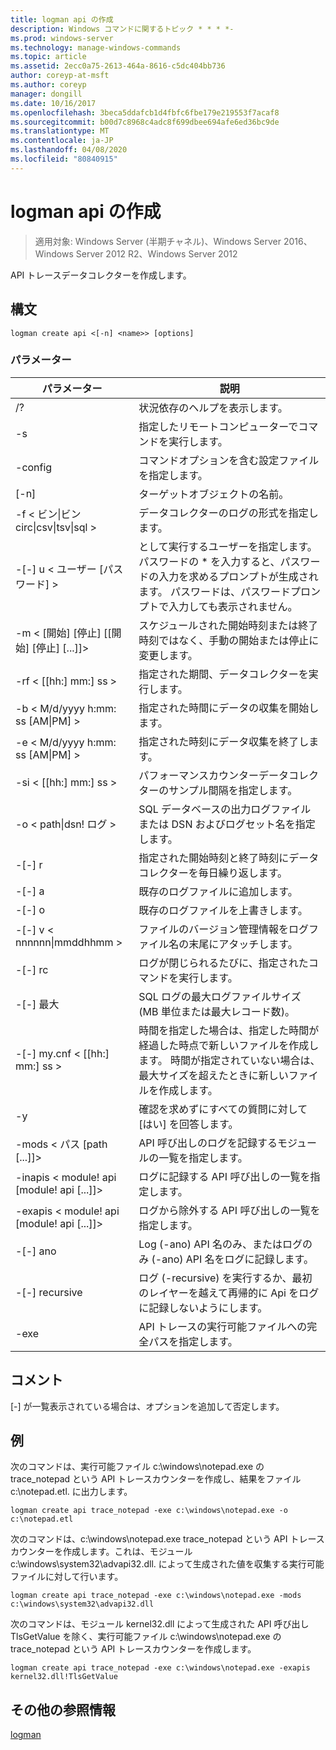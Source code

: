 ```yaml
---
title: logman api の作成
description: Windows コマンドに関するトピック * * * *-
ms.prod: windows-server
ms.technology: manage-windows-commands
ms.topic: article
ms.assetid: 2ecc0a75-2613-464a-8616-c5dc404bb736
author: coreyp-at-msft
ms.author: coreyp
manager: dongill
ms.date: 10/16/2017
ms.openlocfilehash: 3beca5ddafcb1d4fbfc6fbe179e219553f7acaf8
ms.sourcegitcommit: b00d7c8968c4adc8f699dbee694afe6ed36bc9de
ms.translationtype: MT
ms.contentlocale: ja-JP
ms.lasthandoff: 04/08/2020
ms.locfileid: "80840915"
---
```

# <a name="logman-create-api"></a>logman api の作成

>適用対象: Windows Server (半期チャネル)、Windows Server 2016、Windows Server 2012 R2、Windows Server 2012

API トレースデータコレクターを作成します。  

## <a name="syntax"></a>構文  
```  
logman create api <[-n] <name>> [options]  
```  
### <a name="parameters"></a>パラメーター  

|                    パラメーター                     |                                                                               説明                                                                               |
|--------------------------------------------------|-------------------------------------------------------------------------------------------------------------------------------------------------------------------------|
|                        /?                        |                                                                    状況依存のヘルプを表示します。                                                                     |
|                -s <computer name>                |                                                          指定したリモートコンピューターでコマンドを実行します。                                                          |
|                 -config <value>                  |                                                         コマンドオプションを含む設定ファイルを指定します。                                                         |
|                   [-n] <name>                    |                                                                       ターゲットオブジェクトの名前。                                                                        |
| -f < ビン&#124;ビン circ&#124;csv&#124;tsv&#124;sql > |                                                            データコレクターのログの形式を指定します。                                                             |
|             -[-] u < ユーザー [パスワード] >              | として実行するユーザーを指定します。 パスワードの \* を入力すると、パスワードの入力を求めるプロンプトが生成されます。 パスワードは、パスワードプロンプトで入力しても表示されません。 |
|    -m < [開始] [停止] [[開始] [停止] [...]]>    |                                                スケジュールされた開始時刻または終了時刻ではなく、手動の開始または停止に変更します。                                                 |
|                -rf < [[hh:] mm:] ss >                |                                                        指定された期間、データコレクターを実行します。                                                         |
|        -b < M/d/yyyy h:mm: ss [AM&#124;PM] >         |                                                              指定された時間にデータの収集を開始します。                                                               |
|        -e < M/d/yyyy h:mm: ss [AM&#124;PM] >         |                                                               指定された時刻にデータ収集を終了します。                                                                |
|                -si < [[hh:] mm:] ss >                |                                                 パフォーマンスカウンターデータコレクターのサンプル間隔を指定します。                                                  |
|              -o < path&#124;dsn! ログ >              |                                              SQL データベースの出力ログファイルまたは DSN およびログセット名を指定します。                                               |
|                      -[-] r                       |                                                  指定された開始時刻と終了時刻にデータコレクターを毎日繰り返します。                                                  |
|                      -[-] a                       |                                                                     既存のログファイルに追加します。                                                                     |
|                      -[-] o                      |                                                                     既存のログファイルを上書きします。                                                                     |
|           -[-] v < nnnnnn&#124;mmddhhmm >           |                                                   ファイルのバージョン管理情報をログファイル名の末尾にアタッチします。                                                   |
|                  -[-] rc <task>                   |                                                         ログが閉じられるたびに、指定されたコマンドを実行します。                                                          |
|                 -[-] 最大 <value>                  |                                                 SQL ログの最大ログファイルサイズ (MB 単位または最大レコード数)。                                                  |
|              -[-] my.cnf < [[hh:] mm:] ss >              |     時間を指定した場合は、指定した時間が経過した時点で新しいファイルを作成します。 時間が指定されていない場合は、最大サイズを超えたときに新しいファイルを作成します。     |
|                        -y                        |                                                             確認を求めずにすべての質問に対して [はい] を回答します。                                                              |
|            -mods < パス [path [...]]>             |                                                          API 呼び出しのログを記録するモジュールの一覧を指定します。                                                           |
|     -inapis < module! api [module! api [...]]>      |                                                         ログに記録する API 呼び出しの一覧を指定します。                                                          |
|     -exapis < module! api [module! api [...]]>      |                                                        ログから除外する API 呼び出しの一覧を指定します。                                                         |
|                     -[-] ano                      |                                                     Log (-ano) API 名のみ、またはログのみ (-ano) API 名をログに記録します。                                                     |
|                  -[-] recursive                   |                                          ログ (-recursive) を実行するか、最初のレイヤーを越えて再帰的に Api をログに記録しないようにします。                                           |
|                   -exe <value>                   |                                                        API トレースの実行可能ファイルへの完全パスを指定します。                                                        |

## <a name="remarks"></a>コメント  
[-] が一覧表示されている場合は、オプションを追加して否定します。  
## <a name="examples"></a><a name=BKMK_examples></a>例  
次のコマンドは、実行可能ファイル c:\windows\notepad.exe の trace_notepad という API トレースカウンターを作成し、結果をファイル c:\notepad.etl. に出力します。  
```  
logman create api trace_notepad -exe c:\windows\notepad.exe -o c:\notepad.etl  
```  
次のコマンドは、c:\windows\notepad.exe trace_notepad という API トレースカウンターを作成します。これは、モジュール c:\windows\system32\advapi32.dll. によって生成された値を収集する実行可能ファイルに対して行います。  
```  
logman create api trace_notepad -exe c:\windows\notepad.exe -mods c:\windows\system32\advapi32.dll  
```  
次のコマンドは、モジュール kernel32.dll によって生成された API 呼び出し TlsGetValue を除く、実行可能ファイル c:\windows\notepad.exe の trace_notepad という API トレースカウンターを作成します。  
```  
logman create api trace_notepad -exe c:\windows\notepad.exe -exapis kernel32.dll!TlsGetValue  
```  
## <a name="additional-references"></a>その他の参照情報  
[logman](logman.md)  
